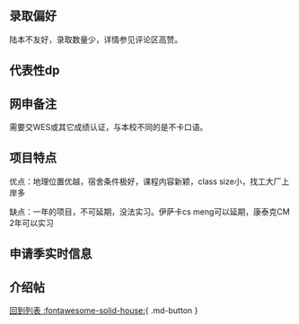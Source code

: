 ## 录取偏好

陆本不友好，录取数量少，详情参见评论区高赞。

## 代表性dp

## 网申备注

需要交WES或其它成绩认证，与本校不同的是不卡口语。

## 项目特点

优点：地理位置优越，宿舍条件极好，课程内容新颖，class size小，找工大厂上岸多

缺点：一年的项目，不可延期，没法实习。伊萨卡cs meng可以延期，康泰克CM 2年可以实习

## 申请季实时信息

## 介绍帖

[回到列表 :fontawesome-solid-house:](选校梯度.md){ .md-button }
